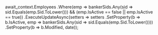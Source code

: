 await_context.Employees
    .Where(emp => bankerSids.Any(sid => sid.Equals(emp.Sid.ToLower())) && 
                  (emp.IsActive == false || emp.IsActive == true))
    .ExecuteUpdateAsync(setters => setters
        .SetProperty(b => b.IsActive, emp => bankerSids.Any(sid => sid.Equals(emp.Sid.ToLower())))
        .SetProperty(b => b.Modified, date));
